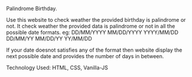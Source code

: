 Palindrome Birthday.

Use this website to check weather the provided birthday is palindrome or not. It check weather the provided data is palindrome or not in all the possible date formats.
eg:
DD/MM/YYYY
MM/DD/YYYY
YYYY/MM/DD
DD/MM/YY
MM/DD/YY
YY/MM/DD

If your date doesnot satisfies any of the format then website display the next possible date and provides the number of days in between.

Technology Used: HTML, CSS, Vanilla-JS
